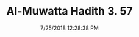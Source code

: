 ---
title        : "Al-Muwatta Hadith 3. 57"
date         : 7/25/2018 12:28:38 PM
draft        : false
type         : "hadith"
layout       : "hadith"
BookCode     : "AMH"
VolumeNumber : "3"
HadithNumber : "57"
categories  :  ["Prayer - Tashahhud in the Prayer"]
---